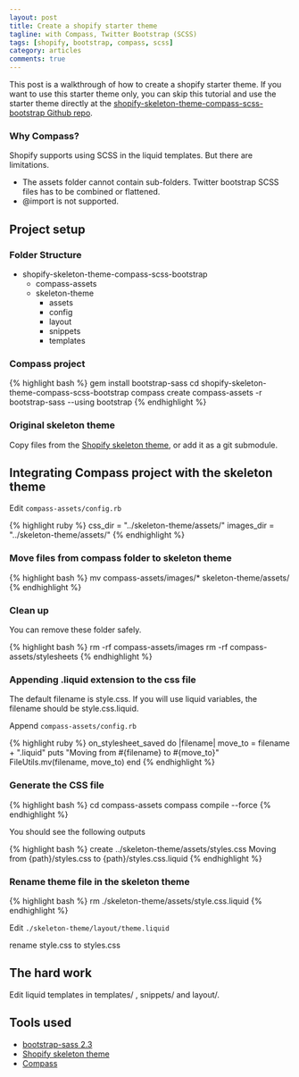 ```yaml
---
layout: post
title: Create a shopify starter theme
tagline: with Compass, Twitter Bootstrap (SCSS)
tags: [shopify, bootstrap, compass, scss]
category: articles
comments: true
---
```


This post is a walkthrough of how to create a shopify starter theme. If you want to use this starter theme only, you can skip this tutorial and use the starter theme directly at the [shopify-skeleton-theme-compass-scss-bootstrap Github repo](https://github.com/l4u/shopify-skeleton-theme-compass-scss-bootstrap).

### Why Compass?

Shopify supports using SCSS in the liquid templates. But there are limitations.

-  The assets folder cannot contain sub-folders. Twitter bootstrap SCSS files has to be combined or flattened.
-  @import is not supported.


## Project setup

### Folder Structure
- shopify-skeleton-theme-compass-scss-bootstrap
  - compass-assets
  - skeleton-theme
    - assets
    - config
    - layout
    - snippets
    - templates

### Compass project
{% highlight bash %}
gem install bootstrap-sass
cd shopify-skeleton-theme-compass-scss-bootstrap
compass create compass-assets -r bootstrap-sass --using bootstrap
{% endhighlight %}

### Original skeleton theme
Copy files from the [Shopify skeleton theme](https://github.com/Shopify/skeleton-theme), or add it as a git submodule.

## Integrating Compass project with the skeleton theme
Edit `compass-assets/config.rb`

{% highlight ruby %}
css_dir = "../skeleton-theme/assets/"
images_dir = "../skeleton-theme/assets/"
{% endhighlight %}

### Move files from compass folder to skeleton theme

{% highlight bash %}
mv compass-assets/images/* skeleton-theme/assets/
{% endhighlight %}

### Clean up

You can remove these folder safely.

{% highlight bash %}
rm -rf compass-assets/images
rm -rf compass-assets/stylesheets
{% endhighlight %}

### Appending .liquid extension to the css file

The default filename is style.css. If you will use liquid variables, the filename should be style.css.liquid.

Append `compass-assets/config.rb`

{% highlight ruby %}
on_stylesheet_saved do |filename|
  move_to = filename + ".liquid"
  puts "Moving from #{filename} to #{move_to}"
  FileUtils.mv(filename, move_to)
end
{% endhighlight %}

### Generate the CSS file

{% highlight bash %}
cd compass-assets
compass compile --force
{% endhighlight %}

You should see the following outputs

{% highlight bash %}
create ../skeleton-theme/assets/styles.css
Moving from {path}/styles.css to {path}/styles.css.liquid
{% endhighlight %}

### Rename theme file in the skeleton theme

{% highlight bash %}
rm ./skeleton-theme/assets/style.css.liquid
{% endhighlight %}

Edit `./skeleton-theme/layout/theme.liquid`

rename style.css to styles.css

## The hard work

Edit liquid templates in templates/ , snippets/ and layout/.

## Tools used
-  [bootstrap-sass 2.3](https://github.com/thomas-mcdonald/bootstrap-sass)
-  [Shopify skeleton theme](https://github.com/Shopify/skeleton-theme)
-  [Compass](http://compass-style.org)

